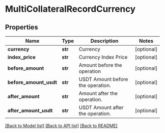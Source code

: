 # MultiCollateralRecordCurrency

## Properties
Name | Type | Description | Notes
------------ | ------------- | ------------- | -------------
**currency** | **str** | Currency | [optional] 
**index_price** | **str** | Currency Index Price | [optional] 
**before_amount** | **str** | Amount before the operation | [optional] 
**before_amount_usdt** | **str** | USDT Amount before the operation. | [optional] 
**after_amount** | **str** | Amount after the operation. | [optional] 
**after_amount_usdt** | **str** | USDT Amount after the operation. | [optional] 

[[Back to Model list]](../README.md#documentation-for-models) [[Back to API list]](../README.md#documentation-for-api-endpoints) [[Back to README]](../README.md)


